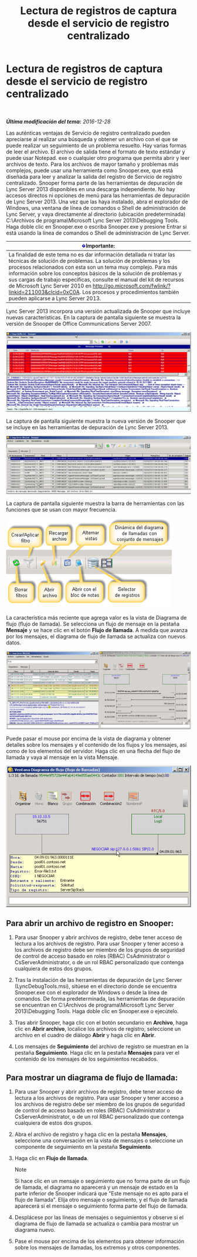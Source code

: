 ﻿---
title: Lectura de registros de captura desde el servicio de registro centralizado
TOCTitle: Lectura de registros de captura desde el servicio de registro centralizado
ms:assetid: c86ccf61-d86f-4ebd-b8d1-984a1b73005d
ms:mtpsurl: https://technet.microsoft.com/es-es/library/JJ721879(v=OCS.15)
ms:contentKeyID: 49889677
ms.date: 01/07/2017
mtps_version: v=OCS.15
ms.translationtype: HT
---

# Lectura de registros de captura desde el servicio de registro centralizado

 

_**Última modificación del tema:** 2016-12-28_

Las auténticas ventajas de Servicio de registro centralizado pueden apreciarse al realizar una búsqueda y obtener un archivo con el que se puede realizar un seguimiento de un problema resuelto. Hay varias formas de leer el archivo. El archivo de salida tiene el formato de texto estándar y puede usar Notepad. exe o cualquier otro programa que permita abrir y leer archivos de texto. Para los archivos de mayor tamaño y problemas más complejos, puede usar una herramienta como Snooper.exe, que está diseñada para leer y analizar la salida del registro de Servicio de registro centralizado. Snooper forma parte de las herramientas de depuración de Lync Server 2013 disponibles en una descarga independiente. No hay accesos directos ni opciones de menú para las herramientas de depuración de Lync Server 2013. Una vez que las haya instalado, abra el explorador de Windows, una ventana de línea de comandos o Shell de administración de Lync Server, y vaya directamente al directorio (ubicación predeterminada) C:\\Archivos de programa\\Microsoft Lync Server 2013\\Debugging Tools. Haga doble clic en Snooper.exe o escriba Snooper.exe y presione Entrar si está usando la línea de comandos o Shell de administración de Lync Server.

<table>
<thead>
<tr class="header">
<th><img src="images/Gg425917.important(OCS.15).gif" title="important" alt="important" />Importante:</th>
</tr>
</thead>
<tbody>
<tr class="odd">
<td>La finalidad de este tema no es dar información detallada ni tratar las técnicas de solución de problemas. La solución de problemas y los procesos relacionados con esta son un tema muy complejo. Para más información sobre los conceptos básicos de la solución de problemas y sus cargas de trabajo específicas, consulte el manual del kit de recursos de Microsoft Lync Server 2010 en <a href="http://go.microsoft.com/fwlink/?linkid=211003%26clcid=0xc0a">http://go.microsoft.com/fwlink/?linkid=211003&amp;clcid=0xC0A</a>. Los procesos y procedimientos también pueden aplicarse a Lync Server 2013.</td>
</tr>
</tbody>
</table>


Lync Server 2013 incorpora una versión actualizada de Snooper que incluye nuevas características. En la captura de pantalla siguiente se muestra la versión de Snooper de Office Communications Server 2007.

![Office Communications 2007 versión de Snooper.](images/JJ721879.129503a8-8edd-4bb0-a68f-c43f9a548b93(OCS.15).jpg "Office Communications 2007 versión de Snooper.")

La captura de pantalla siguiente muestra la nueva versión de Snooper que se incluye en las herramientas de depuración de Lync Server 2013.

![Versión Lync Server 2013 de Snooper.](images/JJ721879.131495dd-8220-4ae4-af37-0ac5c318fd45(OCS.15).jpg "Versión Lync Server 2013 de Snooper.")

La captura de pantalla siguiente muestra la barra de herramientas con las funciones que se usan con mayor frecuencia.

![Barra de herramientas de Snooper 2013.](images/JJ721879.989249c5-a33e-4251-b8b4-411019cc12b2(OCS.15).jpg "Barra de herramientas de Snooper 2013.")

La característica más reciente que agrega valor es la vista de Diagrama de flujo (flujo de llamada). Se selecciona un flujo de mensaje en la pestaña **Mensaje** y se hace clic en el botón **Flujo de llamada**. A medida que avanza por los mensajes, el diagrama de flujo de llamada se actualiza con nuevos datos.

![Diagrama de flujo de llamadas de Snooper 2013.](images/JJ721879.bb8be45d-a842-48fe-86f8-380207d70bab(OCS.15).jpg "Diagrama de flujo de llamadas de Snooper 2013.")

Puede pasar el mouse por encima de la vista de diagrama y obtener detalles sobre los mensajes y el contenido de los flujos y los mensajes, así como de los elementos del servidor. Haga clic en una flecha del flujo de llamada y vaya al mensaje en la vista Mensaje.

![Detalles de mensaje del diagrama de flujo de llamadas.](images/JJ721879.1147d720-38a9-4bda-8361-78f27ecde3d1(OCS.15).jpg "Detalles de mensaje del diagrama de flujo de llamadas.")

## Para abrir un archivo de registro en Snooper:

1.  Para usar Snooper y abrir archivos de registro, debe tener acceso de lectura a los archivos de registro. Para usar Snooper y tener acceso a los archivos de registro debe ser miembro de los grupos de seguridad de control de acceso basado en roles (RBAC) CsAdministrator o CsServerAdministrator, o de un rol RBAC personalizado que contenga cualquiera de estos dos grupos.

2.  Tras la instalación de las herramientas de depuración de Lync Server (LyncDebugTools.msi), sitúese en el directorio donde se encuentra Snooper.exe con el explorador de Windows o desde la línea de comandos. De forma predeterminada, las herramientas de depuración se encuentran en C:\\Archivos de programa\\Microsoft Lync Server 2013\\Debugging Tools. Haga doble clic en Snooper.exe o ejecútelo.

3.  Tras abrir Snooper, haga clic con el botón secundario en **Archivo**, haga clic en **Abrir archivo**, localice los archivos de registro, seleccione un archivo en el cuadro de diálogo **Abrir** y haga clic en **Abrir**.

4.  Los mensajes de **Seguimiento** del archivo de registro se muestran en la pestaña **Seguimiento**. Haga clic en la pestaña **Mensajes** para ver el contenido de los mensajes de los seguimientos recabados.

## Para mostrar un diagrama de flujo de llamada:

1.  Para usar Snooper y abrir archivos de registro, debe tener acceso de lectura a los archivos de registro. Para usar Snooper y tener acceso a los archivos de registro debe ser miembro de los grupos de seguridad de control de acceso basado en roles (RBAC) CsAdministrator o CsServerAdministrator, o de un rol RBAC personalizado que contenga cualquiera de estos dos grupos.

2.  Abra el archivo de registro y haga clic en la pestaña **Mensajes**, seleccione una conversación en la vista de mensajes o seleccione un componente de seguimiento en la pestaña **Seguimiento**.

3.  Haga clic en **Flujo de llamada**.
    

    > [!NOTE]
    > Si hace clic en un mensaje o seguimiento que no forma parte de un flujo de llamada, el diagrama no aparecerá y un mensaje de estado en la parte inferior de Snooper indicará que "Este mensaje no es apto para el flujo de llamada". Elija otro mensaje o seguimiento, y el flujo de llamada aparecerá si el mensaje o seguimiento forma parte del flujo de llamada.



4.  Desplácese por las líneas de mensajes o seguimientos y observe si el diagrama de flujo de llamada se actualiza o cambia para mostrar un diagrama nuevo.

5.  Pase el mouse por encima de los elementos para obtener información sobre los mensajes de llamadas, los extremos y otros componentes.


